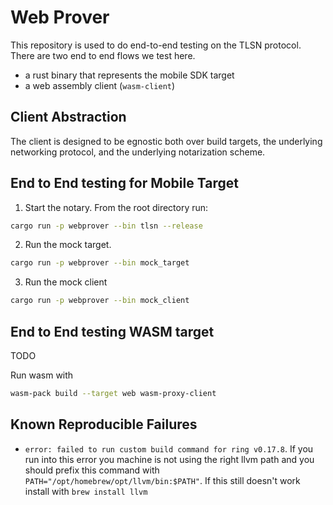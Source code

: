 # Web Prover
This repository is used to do end-to-end testing on the TLSN protocol.
There are two end to end flows we test here. 
- a rust binary that represents the mobile SDK target
- a web assembly client (`wasm-client`) 

## Client Abstraction

The client is designed to be egnostic both over build targets, the underlying networking protocol, and the underlying notarization scheme. 

## End to End testing for Mobile Target

1) Start the notary. From the root directory run:
```sh
cargo run -p webprover --bin tlsn --release
```
2) Run the mock target.
```sh
cargo run -p webprover --bin mock_target
```
3) Run the mock client
```sh
cargo run -p webprover --bin mock_client
```


<!-- You can test the binary mobile target with a simple TUI.
```
cargo run -p tester
```
This will test and end to end web proof against a mock go server with the with the default `health` endpoint on the go server which just returns a status OK.
To run with other endpoints you can pass the `--endpoint` flag followed by the endpoint parameters for example: `cargo run -p notary-tester -- --endpoint bin/10KB`.  -->

## End to End testing WASM target
TODO

Run wasm with 
```sh
wasm-pack build --target web wasm-proxy-client     
``` 


## Known Reproducible Failures

- `error: failed to run custom build command for ring v0.17.8`. If you run into this error you machine is not using the right llvm path and you should prefix this command with `PATH="/opt/homebrew/opt/llvm/bin:$PATH"`. If this still doesn't work install with `brew install llvm`
